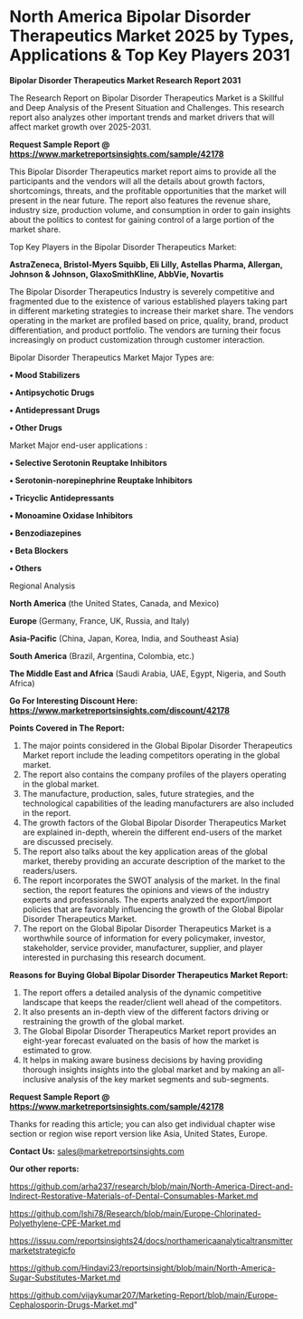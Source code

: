 # North America Bipolar Disorder Therapeutics Market 2025 by Types, Applications & Top Key Players 2031

<strong>Bipolar Disorder Therapeutics Market Research Report 2031</strong>

The Research Report on Bipolar Disorder Therapeutics Market is a Skillful and Deep Analysis of the Present Situation and Challenges. This research report also analyzes other important trends and market drivers that will affect market growth over 2025-2031.

<strong>Request Sample Report @ <a href=https://www.marketreportsinsights.com/sample/42178>https://www.marketreportsinsights.com/sample/42178</a></strong>

This Bipolar Disorder Therapeutics market report aims to provide all the participants and the vendors will all the details about growth factors, shortcomings, threats, and the profitable opportunities that the market will present in the near future. The report also features the revenue share, industry size, production volume, and consumption in order to gain insights about the politics to contest for gaining control of a large portion of the market share.

Top Key Players in the Bipolar Disorder Therapeutics Market:

<strong>AstraZeneca, Bristol-Myers Squibb, Eli Lilly, Astellas Pharma, Allergan, Johnson & Johnson, GlaxoSmithKline, AbbVie, Novartis</strong>

The Bipolar Disorder Therapeutics Industry is severely competitive and fragmented due to the existence of various established players taking part in different marketing strategies to increase their market share. The vendors operating in the market are profiled based on price, quality, brand, product differentiation, and product portfolio. The vendors are turning their focus increasingly on product customization through customer interaction.

Bipolar Disorder Therapeutics Market Major Types are:

<strong>•  Mood Stabilizers

•  Antipsychotic Drugs

•  Antidepressant Drugs

•  Other Drugs</strong>

Market Major end-user applications :

<strong>•  Selective Serotonin Reuptake Inhibitors

•  Serotonin-norepinephrine Reuptake Inhibitors

•  Tricyclic Antidepressants

•  Monoamine Oxidase Inhibitors

•  Benzodiazepines

•  Beta Blockers

•  Others</strong>

Regional Analysis

</u><strong><b>North America</b></strong> (the United States, Canada, and Mexico)

<strong><b>Europe </b></strong>(Germany, France, UK, Russia, and Italy)

<strong><b>Asia-Pacific</b></strong> (China, Japan, Korea, India, and Southeast Asia)

<strong><b>South America</b></strong> (Brazil, Argentina, Colombia, etc.)

<strong><b>The Middle East and Africa</b></strong> (Saudi Arabia, UAE, Egypt, Nigeria, and South Africa)

<strong>Go For Interesting Discount Here: <a href=https://www.marketreportsinsights.com/discount/42178>https://www.marketreportsinsights.com/discount/42178</a></strong>

<strong>Points Covered in The Report:</strong>
<ol>
  <li>The major points considered in the Global Bipolar Disorder Therapeutics Market report include the leading competitors operating in the global market.</li>
  <li>The report also contains the company profiles of the players operating in the global market.</li>
  <li>The manufacture, production, sales, future strategies, and the technological capabilities of the leading manufacturers are also included in the report.</li>
  <li>The growth factors of the Global Bipolar Disorder Therapeutics Market are explained in-depth, wherein the different end-users of the market are discussed precisely.</li>
  <li>The report also talks about the key application areas of the global market, thereby providing an accurate description of the market to the readers/users.</li>
  <li>The report incorporates the SWOT analysis of the market. In the final section, the report features the opinions and views of the industry experts and professionals. The experts analyzed the export/import policies that are favorably influencing the growth of the Global Bipolar Disorder Therapeutics Market.</li>
  <li>The report on the Global Bipolar Disorder Therapeutics Market is a worthwhile source of information for every policymaker, investor, stakeholder, service provider, manufacturer, supplier, and player interested in purchasing this research document.</li>
</ol>
<strong>Reasons for Buying Global Bipolar Disorder Therapeutics Market Report:</strong>

<ol>
  <li>The report offers a detailed analysis of the dynamic competitive landscape that keeps the reader/client well ahead of the competitors.</li>
  <li>It also presents an in-depth view of the different factors driving or restraining the growth of the global market.</li>
  <li>The Global Bipolar Disorder Therapeutics Market report provides an eight-year forecast evaluated on the basis of how the market is estimated to grow.</li>
  <li>It helps in making aware business decisions by having providing thorough insights insights into the global market and by making an all-inclusive analysis of the key market segments and sub-segments.</li>
</ol>
<strong>Request Sample Report @ <a href=https://www.marketreportsinsights.com/sample/42178>https://www.marketreportsinsights.com/sample/42178</a></strong>


Thanks for reading this article; you can also get individual chapter wise section or region wise report version like Asia, United States, Europe.

<strong>Contact Us:</strong>
sales@marketreportsinsights.com

<strong>Our other reports:</strong>

<a href=https://github.com/arha237/research/blob/main/North-America-Direct-and-Indirect-Restorative-Materials-of-Dental-Consumables-Market.md>https://github.com/arha237/research/blob/main/North-America-Direct-and-Indirect-Restorative-Materials-of-Dental-Consumables-Market.md</a>

<a href=https://github.com/Ishi78/Research/blob/main/Europe-Chlorinated-Polyethylene-CPE-Market.md>https://github.com/Ishi78/Research/blob/main/Europe-Chlorinated-Polyethylene-CPE-Market.md</a>

<a href=https://issuu.com/reportsinsights24/docs/northamericaanalyticaltransmittermarketstrategicfo>https://issuu.com/reportsinsights24/docs/northamericaanalyticaltransmittermarketstrategicfo</a>

<a href=https://github.com/Hindavi23/reportsinsight/blob/main/North-America-Sugar-Substitutes-Market.md>https://github.com/Hindavi23/reportsinsight/blob/main/North-America-Sugar-Substitutes-Market.md</a>

<a href=https://github.com/vijaykumar207/Marketing-Report/blob/main/Europe-Cephalosporin-Drugs-Market.md>https://github.com/vijaykumar207/Marketing-Report/blob/main/Europe-Cephalosporin-Drugs-Market.md</a>"
